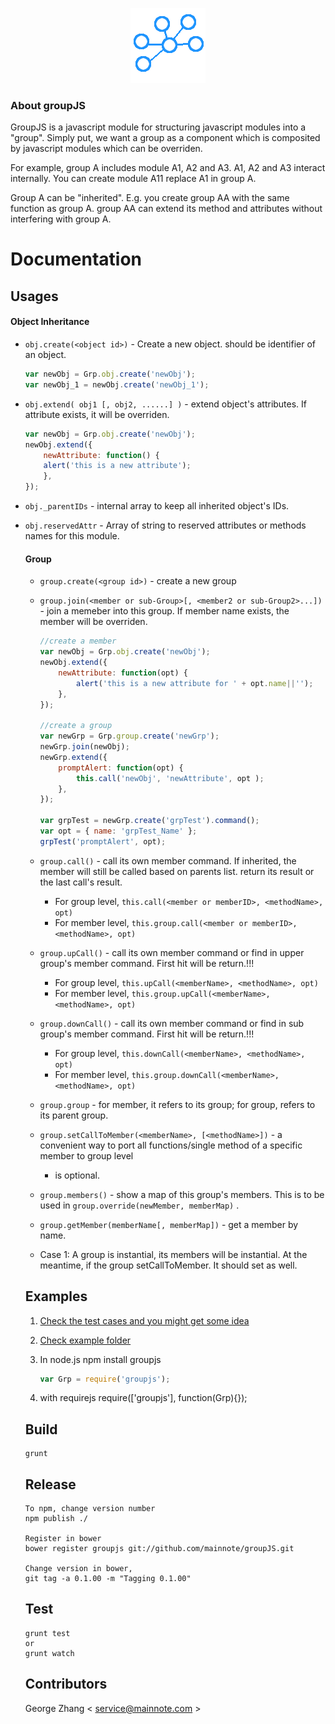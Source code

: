 <p align="center">
  <img src="https://github.com/mainnote/groupJS/blob/master/logo.png" alt="groupJS logo" />
</p>

### About groupJS

GroupJS is a javascript module for structuring javascript modules into a "group". Simply put, we want a group as a component which is composited by javascript modules which can be overriden.

For example, group A includes module A1, A2 and A3. A1, A2 and A3 interact internally. You can create module A11 replace A1 in group A.

Group A can be "inherited". E.g. you create group AA with the same function as group A. group AA can extend its method and attributes without interfering with group A.

# Documentation

## Usages
#### Object Inheritance

* `obj.create(<object id>)` - Create a new object. <object id> should be identifier of an object.
    ```javascript
    var newObj = Grp.obj.create('newObj');
    var newObj_1 = newObj.create('newObj_1');
    ```

* `obj.extend( obj1 [, obj2, ......] )` - extend object's attributes. If attribute exists, it will be overriden.    
    ```javascript
    var newObj = Grp.obj.create('newObj');
    newObj.extend({
        newAttribute: function() {
        alert('this is a new attribute');
        },
    });
    ```

* `obj._parentIDs` - internal array to keep all inherited object's IDs.

* `obj.reservedAttr` - Array of string to reserved attributes or methods names for this module.

#### Group

* `group.create(<group id>)` - create a new group
* `group.join(<member or sub-Group>[, <member2 or sub-Group2>...])` - join a memeber into this group. If member name exists, the member will be overriden.

    ```javascript
    //create a member
    var newObj = Grp.obj.create('newObj');
    newObj.extend({
        newAttribute: function(opt) {
            alert('this is a new attribute for ' + opt.name||'');
        },
    });

    //create a group
    var newGrp = Grp.group.create('newGrp');
    newGrp.join(newObj);
    newGrp.extend({
        promptAlert: function(opt) {
            this.call('newObj', 'newAttribute', opt );
        },
    });

    var grpTest = newGrp.create('grpTest').command();
    var opt = { name: 'grpTest_Name' };
    grpTest('promptAlert', opt);
    ```
* `group.call()`  - call its own member command. If inherited, the member will still be called based on parents list. return its result or the last call's result.

    * For group level, `this.call(<member or memberID>, <methodName>, opt)`
    * For member level, `this.group.call(<member or memberID>, <methodName>, opt)`

* `group.upCall()`  - call its own member command or find in upper group's member command.  First hit will be return.!!!

    * For group level, `this.upCall(<memberName>, <methodName>, opt)`
    * For member level, `this.group.upCall(<memberName>, <methodName>, opt)`

* `group.downCall()`  - call its own member command or find in sub group's member command. First hit will be return.!!!

    * For group level, `this.downCall(<memberName>, <methodName>, opt)`
    * For member level, `this.group.downCall(<memberName>, <methodName>, opt)`

* `group.group` - for member, it refers to its group; for group, refers to its parent group.  

* `group.setCallToMember(<memberName>, [<methodName>])`  - a convenient way to port all functions/single method of a specific member to group level

    * <methodName> is optional.

* `group.members()` - show a map of this group's members. This is to be used in `group.override(newMember, memberMap)` .

* `group.getMember(memberName[, memberMap])` - get a member by name.

* Case 1:  A group is instantial, its members will be instantial. At the meantime, if the group setCallToMember. It should set as well.

## Examples
1. [Check the test cases and you might get some idea](test/specs/global/globalSpec.js)
2. [Check example folder](examples/)
3. In node.js
    npm install groupjs

    ```javascript
    var Grp = require('groupjs');
    ```
4. with requirejs
    require(['groupjs'], function(Grp){});

## Build

    grunt

## Release

    To npm, change version number
    npm publish ./

    Register in bower
    bower register groupjs git://github.com/mainnote/groupJS.git

    Change version in bower,
    git tag -a 0.1.00 -m "Tagging 0.1.00"


## Test

    grunt test
    or
    grunt watch

## Contributors

George Zhang < service@mainnote.com >
